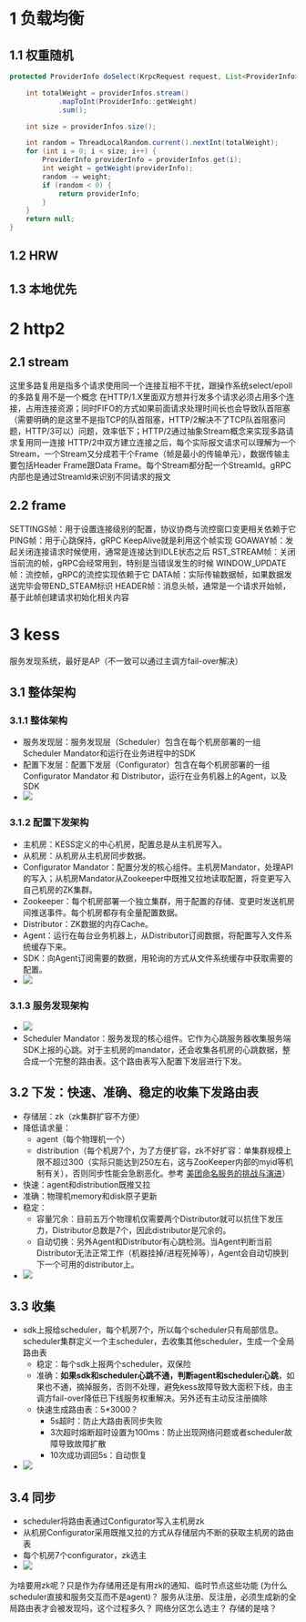 # 1 负载均衡
## 1.1 权重随机
```java
protected ProviderInfo doSelect(KrpcRequest request, List<ProviderInfo> providerInfos) throws KrpcRequestException {

    int totalWeight = providerInfos.stream()
            .mapToInt(ProviderInfo::getWeight)
            .sum();

    int size = providerInfos.size();

    int random = ThreadLocalRandom.current().nextInt(totalWeight);
    for (int i = 0; i < size; i++) {
        ProviderInfo providerInfo = providerInfos.get(i);
        int weight = getWeight(providerInfo);
        random -= weight;
        if (random < 0) {
            return providerInfo;
        }
    }
    return null;
}

```
## 1.2 HRW
## 1.3 本地优先

# 2 http2
## 2.1 stream
这里多路复用是指多个请求使用同一个连接互相不干扰，跟操作系统select/epoll的多路复用不是一个概念
在HTTP/1.X里面双方想并行发多个请求必须占用多个连接，占用连接资源；同时FIFO的方式如果前面请求处理时间长也会导致队首阻塞（需要明确的是这里不是指TCP的队首阻塞，HTTP/2解决不了TCP队首阻塞问题，HTTP/3可以）问题，效率低下；HTTP/2通过抽象Stream概念来实现多路请求复用同一连接
HTTP/2中双方建立连接之后，每个实际报文请求可以理解为一个Stream，一个Stream又分成若干个Frame（帧是最小的传输单元），数据传输主要包括Header Frame跟Data Frame。每个Stream都分配一个StreamId。gRPC内部也是通过StreamId来识别不同请求的报文
## 2.2 frame
SETTINGS帧：用于设置连接级别的配置，协议协商与流控窗口变更相关依赖于它
PING帧：用于心跳保持，gRPC KeepAlive就是利用这个帧实现
GOAWAY帧：发起关闭连接请求时候使用，通常是连接达到IDLE状态之后
RST_STREAM帧：关闭当前流的帧，gRPC会经常用到，特别是当错误发生的时候
WINDOW_UPDATE帧：流控帧，gRPC的流控实现依赖于它
DATA帧：实际传输数据帧，如果数据发送完毕会带END_STEAM标识
HEADER帧：消息头帧，通常是一个请求开始帧，基于此帧创建请求初始化相关内容

# 3 kess
服务发现系统，最好是AP（不一致可以通过主调方fail-over解决）
## 3.1 整体架构
### 3.1.1 整体架构
- 服务发现层：服务发现层（Scheduler）包含在每个机房部署的一组Scheduler Mandator和运行在业务进程中的SDK
- 配置下发层：配置下发层（Configurator）包含在每个机房部署的一组Configurator Mandator 和 Distributor，运行在业务机器上的Agent，以及SDK
- ![](./pic/krpc/4-kess_arch.png)
### 3.1.2 配置下发架构
- 主机房：KESS定义的中心机房，配置总是从主机房写入。
- 从机房：从机房从主机房同步数据。
- Configurator Mandator：配置分发的核心组件。主机房Mandator，处理API的写入；从机房Mandator从Zookeeper中既推又拉地读取配置，将变更写入自己机房的ZK集群。
- Zookeeper：每个机房部署一个独立集群，用于配置的存储、变更时发送机房间推送事件。每个机房都存有全量配置数据。
- Distributor：ZK数据的内存Cache。
- Agent：运行在每台业务机器上，从Distributor订阅数据，将配置写入文件系统缓存下来。
- SDK：向Agent订阅需要的数据，用轮询的方式从文件系统缓存中获取需要的配置。
- ![](./pic/krpc/5-config_arch.png)
### 3.1.3 服务发现架构
- ![](./pic/krpc/6-scheduler_arch.png)
- Scheduler Mandator：服务发现的核心组件。它作为心跳服务器收集服务端SDK上报的心跳。对于主机房的mandator，还会收集各机房的心跳数据，整合成一个完整的路由表。这个路由表写入配置下发层进行下发。
## 3.2 下发：快速、准确、稳定的收集下发路由表
- 存储层：zk（zk集群扩容不方便）
- 降低请求量：
    - agent（每个物理机一个）
    - distribution（每个机房7个，为了方便扩容，zk不好扩容：单集群规模上限不超过300（实际只能达到250左右，这与ZooKeeper内部的myid等机制有关），否则同步性能会急剧恶化。参考 [美团命名服务的挑战与演进](https://tech.meituan.com/2020/05/14/octo-mns-2.0.html)）
- 快速：agent和distribution既推又拉
- 准确：物理机memory和disk原子更新
- 稳定：
    - 容量冗余：目前五万个物理机仅需要两个Distributor就可以抗住下发压力，Distributor总数是7个，因此distributor是冗余的。
    - 自动切换：另外Agent和Distributor有心跳检测。当Agent判断当前Distributor无法正常工作（机器挂掉/进程死掉等），Agent会自动切换到下一个可用的distributor上。
- ![](./pic/krpc/1-kess路由表下发方案.png)
## 3.3 收集
- sdk上报给scheduler，每个机房7个，所以每个scheduler只有局部信息。scheduler集群定义一个主scheduler，去收集其他scheduler，生成一个全局路由表
    - 稳定：每个sdk上报两个scheduler，双保险
    - 准确：**如果sdk和scheduler心跳不通，判断agent和scheduler心跳**，如果也不通，摘掉服务，否则不处理，避免kess故障导致大面积下线，由主调方fail-over降低已下线服务权重解决。另外还有主动反注册摘除
    - 快速生成路由表：5*3000？
        - 5s超时：防止大路由表同步失败
        - 3次超时熔断超时设置为100ms：防止出现网络问题或者scheduler故障导致故障扩散
        - 10次成功调回5s：自动恢复
- ![](./pic/krpc/2-scheduler收集路由信息机制.png)
## 3.4 同步
- scheduler将路由表通过Configurator写入主机房zk
- 从机房Configurator采用既推又拉的方式从存储层内不断的获取主机房的路由表
- 每个机房7个configurator，zk选主
- ![](./pic/krpc/3-KESS同步机制.png)

为啥要用zk呢？只是作为存储用还是有用zk的通知、临时节点这些功能
(为什么scheduler直接和服务交互而不是agent)？
服务从注册、反注册，必须生成新的全局路由表才会被发现吗，这个过程多久？
网络分区怎么选主？
存储的是啥？